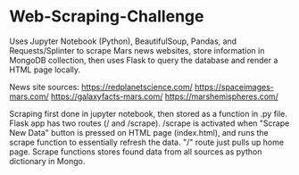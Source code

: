# Web-Scraping-Challenge

Uses Jupyter Notebook (Python), BeautifulSoup, Pandas, and Requests/Splinter to scrape Mars news websites, store information in MongoDB collection, then uses Flask to query the database and render a HTML page locally.

News site sources:
https://redplanetscience.com/
https://spaceimages-mars.com/
https://galaxyfacts-mars.com/
https://marshemispheres.com/

Scraping first done in jupyter notebook, then stored as a function in .py file. Flask app has two routes (/ and /scrape). /scrape is activated when "Scrape New Data" button is pressed on HTML page (index.html), and runs the scrape function to essentially refresh the data. "/" route just pulls up home page. 
Scrape functions stores found data from all sources as python dictionary in Mongo. 

